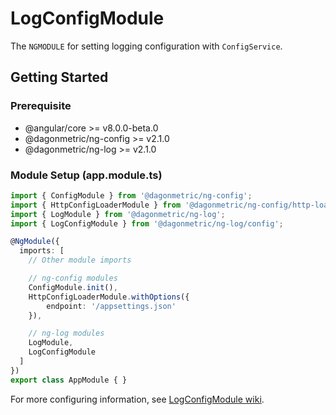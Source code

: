 # LogConfigModule

The `NGMODULE` for setting logging configuration with `ConfigService`.

## Getting Started

### Prerequisite

* @angular/core >= v8.0.0-beta.0
* @dagonmetric/ng-config >= v2.1.0
* @dagonmetric/ng-log >= v2.1.0

### Module Setup (app.module.ts)

```typescript
import { ConfigModule } from '@dagonmetric/ng-config';
import { HttpConfigLoaderModule } from '@dagonmetric/ng-config/http-loader';
import { LogModule } from '@dagonmetric/ng-log';
import { LogConfigModule } from '@dagonmetric/ng-log/config';

@NgModule({
  imports: [
    // Other module imports

    // ng-config modules
    ConfigModule.init(),
    HttpConfigLoaderModule.withOptions({
        endpoint: '/appsettings.json'
    }),

    // ng-log modules
    LogModule,
    LogConfigModule
  ]
})
export class AppModule { }
```

For more configuring information, see [LogConfigModule wiki](https://github.com/DagonMetric/ng-log/wiki/LogConfigModule).
